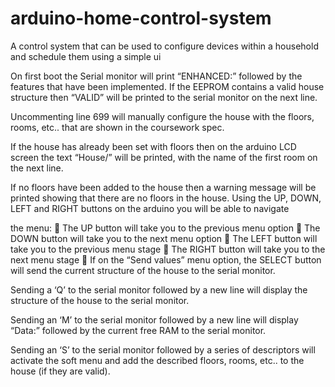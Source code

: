 # arduino-home-control-system
A control system that can be used to configure devices within a household and schedule them using a simple ui

On first boot the Serial monitor will print “ENHANCED:” followed by the features that have
been implemented. If the EEPROM contains a valid house structure then “VALID” will be
printed to the serial monitor on the next line.

Uncommenting line 699 will manually configure the house with the floors, rooms, etc.. that
are shown in the coursework spec.

If the house has already been set with floors then on the arduino LCD screen the text
“House/” will be printed, with the name of the first room on the next line.

If no floors have been added to the house then a warning message will be printed showing
that there are no floors in the house.
Using the UP, DOWN, LEFT and RIGHT buttons on the arduino you will be able to navigate

the menu:
 The UP button will take you to the previous menu option
 The DOWN button will take you to the next menu option
 The LEFT button will take you to the previous menu stage
 The RIGHT button will take you to the next menu stage
 If on the “Send values” menu option, the SELECT button will send the current
structure of the house to the serial monitor.

Sending a ‘Q’ to the serial monitor followed by a new line will display the structure of the
house to the serial monitor.

Sending an ‘M’ to the serial monitor followed by a new line will display “Data:” followed by
the current free RAM to the serial monitor.

Sending an ‘S’ to the serial monitor followed by a series of descriptors will activate the soft
menu and add the described floors, rooms, etc.. to the house (if they are valid). 
